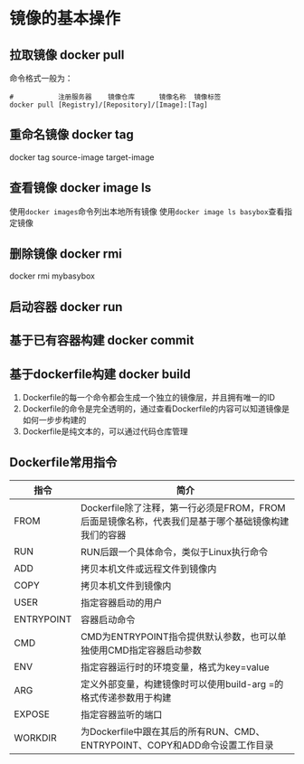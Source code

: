 # 镜像的基本操作
## 拉取镜像  docker pull
命令格式一般为：
```
#           注册服务器    镜像仓库      镜像名称  镜像标签
docker pull [Registry]/[Repository]/[Image]:[Tag]
```

## 重命名镜像 docker tag
docker tag source-image target-image

## 查看镜像   docker image ls
使用`docker images`命令列出本地所有镜像
使用`docker image ls basybox`查看指定镜像

## 删除镜像   docker rmi
docker rmi mybasybox

## 启动容器   docker run
## 基于已有容器构建   docker commit


## 基于dockerfile构建   docker build
1. Dockerfile的每一个命令都会生成一个独立的镜像层，并且拥有唯一的ID
2. Dockerfile的命令是完全透明的，通过查看Dockerfile的内容可以知道镜像是如何一步步构建的
3. Dockerfile是纯文本的，可以通过代码仓库管理


## Dockerfile常用指令
|指令|简介|
|--|--|
|FROM|Dockerfile除了注释，第一行必须是FROM，FROM后面是镜像名称，代表我们是基于哪个基础镜像构建我们的容器|
|RUN|RUN后跟一个具体命令，类似于Linux执行命令|
|ADD|拷贝本机文件或远程文件到镜像内|
|COPY|拷贝本机文件到镜像内|
|USER|指定容器启动的用户|
|ENTRYPOINT|容器启动命令|
|CMD|CMD为ENTRYPOINT指令提供默认参数，也可以单独使用CMD指定容器启动参数|
|ENV|指定容器运行时的环境变量，格式为key=value|
|ARG|定义外部变量，构建镜像时可以使用build-arg <varname>=<value>的格式传递参数用于构建|
|EXPOSE|指定容器监听的端口|
|WORKDIR|为Dockerfile中跟在其后的所有RUN、CMD、ENTRYPOINT、COPY和ADD命令设置工作目录|